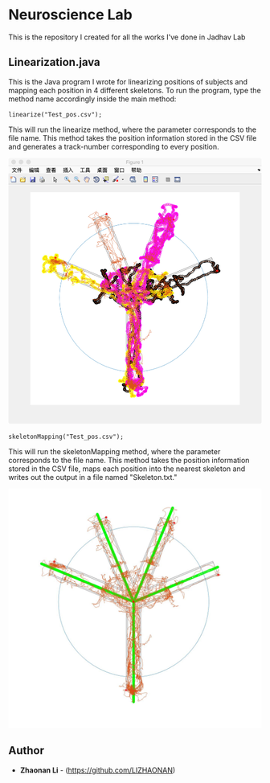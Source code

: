 # Neuroscience Lab

This is the repository I created for all the works I've done in Jadhav Lab

## Linearization.java

This is the Java program I wrote for linearizing positions of subjects and mapping each position in 4 different skeletons.
To run the program, type the method name accordingly inside the main method:

```
linearize("Test_pos.csv");
```

This will run the linearize method, where the parameter corresponds to the file name. This method takes the position information stored in the CSV file and generates a track-number corresponding to every position.

![alt text](https://github.com/LIZHAONAN/NeuroLab/blob/master/tracknum.jpeg)

```
skeletonMapping("Test_pos.csv");
```

This will run the skeletonMapping method, where the parameter corresponds to the file name. This method takes the position information stored in the CSV file, maps each position into the nearest skeleton and writes out the output in a file named "Skeleton.txt."

![alt text](https://github.com/LIZHAONAN/NeuroLab/blob/master/skeleton.jpg)

## Author

* **Zhaonan Li** - (https://github.com/LIZHAONAN)

